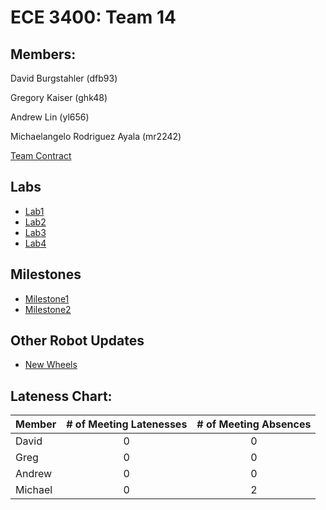 #  ECE 3400: Team 14

## Members:

David Burgstahler (dfb93)

Gregory Kaiser (ghk48)

Andrew Lin (yl656)

Michaelangelo Rodriguez Ayala (mr2242)

[Team Contract](./team_contract.md)

## Labs
* [Lab1](Labs/Lab1.md)
* [Lab2](Labs/Lab2.md)
* [Lab3](Labs/Lab3.md)
* [Lab4](Labs/Lab4.md)

## Milestones
* [Milestone1](Milestones/Milestone1.md)
* [Milestone2](Milestones/Milestone2.md)

## Other Robot Updates
* [New Wheels](OtherUpdates/newWheels.md)

## Lateness Chart: 

| Member       | # of Meeting Latenesses | # of Meeting Absences | 
| -------------|:-------------:|:-------------:|
| David        | 0             | 0             |
| Greg         | 0             | 0             | 
| Andrew       | 0             | 0             | 
| Michael      | 0             | 2             | 
